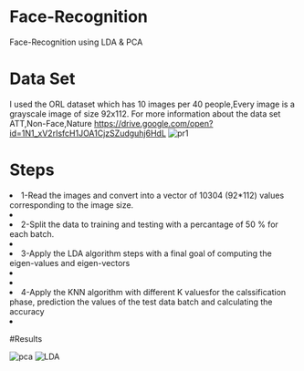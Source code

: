 # Face-Recognition
 
Face-Recognition using LDA & PCA

# Data Set
I used the ORL dataset which has 10 images per 40 people,Every image is a grayscale image of size 92x112.
For more information about the data set ATT,Non-Face,Nature
https://drive.google.com/open?id=1N1_xV2rIsfcH1JOA1CjzSZudguhj6HdL
![pr1](https://user-images.githubusercontent.com/46167070/67557730-e6cbca80-f715-11e9-8deb-76ea27ee3c2f.PNG)



# Steps

<li>1-Read the images and convert into a vector of 10304 (92*112) values corresponding to the image size.<li>
<li>2-Split the data to training and testing with a percantage of 50 % for each batch.<li>
<li>3-Apply the LDA algorithm steps with a final goal of computing the eigen-values and eigen-vectors<li>
<li><li>4-Apply the KNN algorithm with different K valuesfor the calssification phase, prediction the values of the test data batch and calculating the accuracy<li>

#Results

![pca](https://user-images.githubusercontent.com/46167070/67558549-79b93480-f717-11e9-9756-20467f8f79e6.PNG)
![LDA](https://user-images.githubusercontent.com/46167070/67561777-bdaf3800-f71d-11e9-9811-f27d51457bcc.png)



